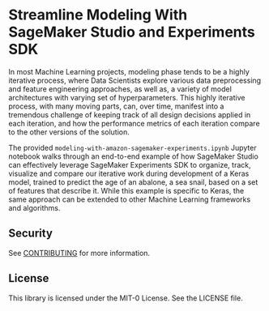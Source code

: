 # Streamline Modeling With SageMaker Studio and Experiments SDK

In most Machine Learning projects, modeling phase tends to be a highly iterative process, where Data Scientists explore various data preprocessing and feature engineering approaches, as well as, a variety of model architectures with varying set of hyperparameters. This highly iterative process, with many moving parts, can, over time, manifest into a tremendous challenge of keeping track of all design decisions applied in each iteration, and how the performance metrics of each iteration compare to the other versions of the solution.

The provided `modeling-with-amazon-sagemaker-experiments.ipynb` Jupyter notebook walks through an end-to-end example of how SageMaker Studio can effectively leverage SageMaker Experiments SDK to organize, track, visualize and compare our iterative work during development of a Keras model, trained to predict the age of an abalone, a sea snail, based on a set of features that describe it. While this example is specific to Keras, the same approach can be extended to other Machine Learning frameworks and algorithms.

## Security

See [CONTRIBUTING](CONTRIBUTING.md#security-issue-notifications) for more information.

## License

This library is licensed under the MIT-0 License. See the LICENSE file.

